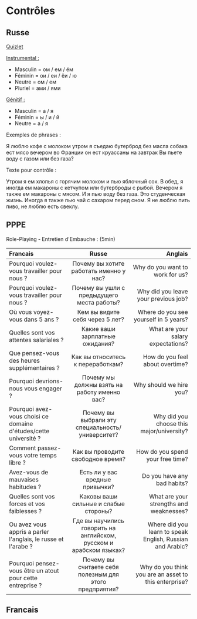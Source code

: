 # Contrôles

## Russe

[Quizlet ](https://quizlet.com/fr/640794455/russe-alimentation-l2-flash-cards/)

<u>Instrumental : </u>
- Masculin = ом / ем / ём
- Féminin = ои / еи / ёи / ю
- Neutre = ом / ем
- Pluriel = ами / ями

<u>Génitif : </u>
- Masculin = а / я
- Féminin = ы / и / й
- Neutre = а / я

Exemples de phrases : 

Я люблю кофе с молоком
утром я съедаю бутерброд без масла
собака ест мясо вечером
во Франции он ест круассаны на завтрак 
Вы пьете воду с газом или без газа? 

Texte pour contrôle : 

Утром я ем хлопья с горячим молоком и пью яблочный сок.
В обед, я иногда ем макароны с кетчупом или бутерброды с рыбой.
Вечером я также ем макароны с мясом. И я пью воду без газа.
Это студенческая жизнь. Иногда я также пью чай с сахаром перед сном.
Я не люблю пить пиво, не люблю есть свеклу.


## PPPE

Role-Playing - Entretien d'Embauche : (5min)

| Francais | Russe | Anglais |
| :------- | :-----: | ------: |
|Pourquoi voulez-vous travailler pour nous ? | Почему вы хотите работать именно у нас?   | Why do you want to work for us?  |
|Pourquoi voulez-vous travailler pour nous ? | Почему вы ушли с предыдущего места работы?  | Why did you leave your previous job? |
|Où vous voyez-vous dans 5 ans ? | Кем вы видите себя через 5 лет?   | Where do you see yourself in 5 years?  |
|Quelles sont vos attentes salariales ? | Какие ваши зарплатные ожидания?   | What are your salary expectations?  | 
|Que pensez-vous des heures supplémentaires ?  | Как вы относитесь к переработкам? | How do you feel about overtime? |
|Pourquoi devrions-nous vous engager ? | Почему мы должны взять на работу именно вас?  | Why should we hire you?  |
|Pourquoi avez-vous choisi ce domaine d'études/cette université ? | Почему вы выбрали эту специальность/университет?  | Why did you choose this major/university?  | 
|Comment passez-vous votre temps libre ?  | Как вы проводите свободное время?  | How do you spend your free time?  | 
| Avez-vous de mauvaises habitudes ?  | Есть ли у вас вредные привычки?  | Do you have any bad habits?  |
|Quelles sont vos forces et vos faiblesses ? | Каковы ваши сильные и слабые стороны? | What are your strengths and weaknesses?  |
| Ou avez vous appris a parler l'anglais, le russe et l'arabe ? | Где вы научились говорить на английском, русском и арабском языках? |Where did you learn to speak English, Russian and Arabic? | 
|Pourquoi pensez-vous être un atout pour cette entreprise ? |Почему вы считаете себя полезным для этого предприятия? | Why do you think you are an asset to this enterprise? |



## Francais
